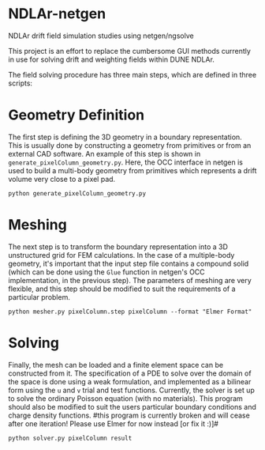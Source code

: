 # NDLAr-netgen
NDLAr drift field simulation studies using netgen/ngsolve

This project is an effort to replace the cumbersome GUI methods currently in use for solving drift and weighting fields within DUNE NDLAr.

The field solving procedure has three main steps, which are defined in three scripts:

# Geometry Definition
The first step is defining the 3D geometry in a boundary representation.  This is usually done by constructing a geometry from primitives or from an external CAD software.  An example of this step is shown in `generate_pixelColumn_geometry.py`.  Here, the OCC interface in netgen is used to build a multi-body geometry from primitives which represents a drift volume very close to a pixel pad.

`python generate_pixelColumn_geometry.py`

# Meshing
The next step is to transform the boundary representation into a 3D unstructured grid for FEM calculations.  In the case of a multiple-body geometry, it's important that the input step file contains a compound solid (which can be done using the `Glue` function in netgen's OCC implementation, in the previous step).  The parameters of meshing are very flexible, and this step should be modified to suit the requirements of a particular problem.

`python mesher.py pixelColumn.step pixelColumn --format "Elmer Format"`

# Solving
Finally, the mesh can be loaded and a finite element space can be constructed from it.  The specification of a PDE to solve over the domain of the space is done using a weak formulation, and implemented as a bilinear form using the `u` and `v` trial and test functions.  Currently, the solver is set up to solve the ordinary Poisson equation (with no materials).  This program should also be modified to suit the users particular boundary conditions and charge density functions.  #this program is currently broken and will cease after one iteration!  Please use Elmer for now instead [or fix it :)]#

`python solver.py pixelColumn result`
